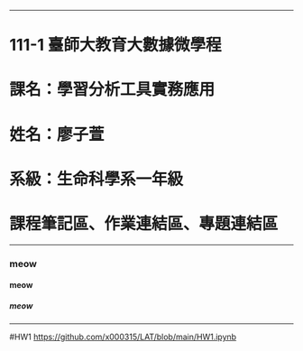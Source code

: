 ***
# 111-1 臺師大教育大數據微學程
# 課名：學習分析工具實務應用
# 姓名：廖子萱
# 系級：生命科學系一年級
# 課程筆記區、作業連結區、專題連結區
***
### meow
#### meow
##### meow
***
#HW1
https://github.com/x000315/LAT/blob/main/HW1.ipynb
